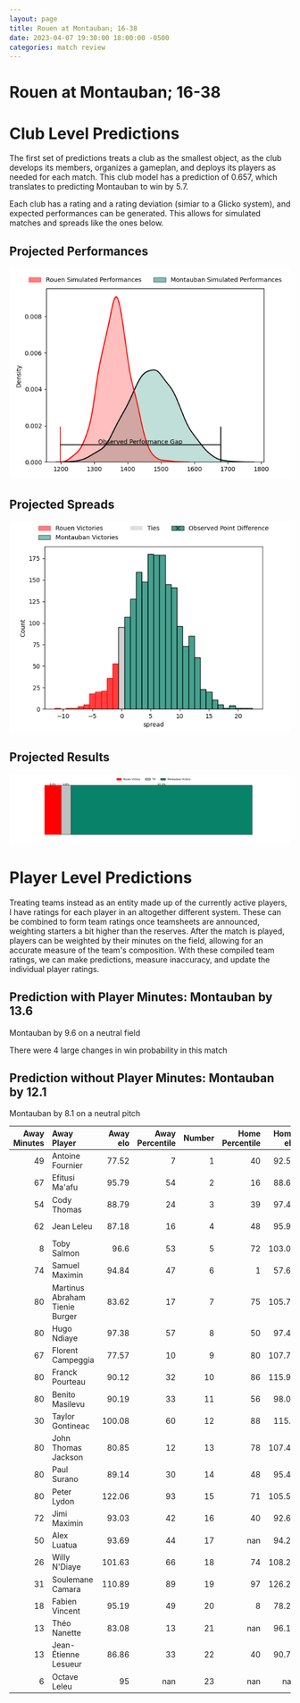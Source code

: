```yaml
---  
layout: page  
title: Rouen at Montauban; 16-38  
date: 2023-04-07 19:30:00 18:00:00 -0500  
categories: match review  
---
```

# Rouen at Montauban; 16-38

# Club Level Predictions


The first set of predictions treats a club as the smallest object, as the club develops its members, organizes a gameplan, and deploys its players as needed for each match. This club model has a prediction of 0.657, which translates to predicting Montauban to win by 5.7.

Each club has a rating and a rating deviation (simiar to a Glicko system), and expected performances can be generated. This allows for simulated matches and spreads like the ones below.
## Projected Performances


![Projected Performances](plots/performances_2023-04-07-Montauban-Rouen.png)
## Projected Spreads


![Projected Spreads](plots/spreads_2023-04-07-Montauban-Rouen.png)
## Projected Results


![Projected Results](plots/resultbar_2023-04-07-Montauban-Rouen.png)
# Player Level Predictions


Treating teams instead as an entity made up of the currently active players, I have ratings for each player in an altogether different system. These can be combined to form team ratings once teamsheets are announced, weighting starters a bit higher than the reserves. After the match is played, players can be weighted by their minutes on the field, allowing for an accurate measure of the team's composition. With these compiled team ratings, we can make predictions, measure inaccuracy, and update the individual player ratings.
## Prediction with Player Minutes: Montauban by 13.6


Montauban by 9.6 on a neutral field

There were 4 large changes in win probability in this match
## Prediction without Player Minutes: Montauban by 12.1


Montauban by 8.1 on a neutral pitch



|   Away Minutes | Away Player                    |   Away elo |   Away Percentile |   Number |   Home Percentile |   Home elo | Home Player       |   Home Minutes |
|---------------:|:-------------------------------|-----------:|------------------:|---------:|------------------:|-----------:|:------------------|---------------:|
|             49 | Antoine Fournier               |      77.52 |                 7 |        1 |                40 |      92.53 | Lucas Seyrolle    |             56 |
|             67 | Efitusi Ma'afu                 |      95.79 |                54 |        2 |                16 |      88.66 | Kevin Firmin      |             60 |
|             54 | Cody Thomas                    |      88.79 |                24 |        3 |                39 |      97.42 | Mirian Burduli    |             60 |
|             62 | Jean Leleu                     |      87.18 |                16 |        4 |                48 |      95.97 | Tjiuee Uanivi     |             60 |
|              8 | Toby Salmon                    |      96.6  |                53 |        5 |                72 |     103.01 | Dimitri Vaotoa    |             51 |
|             74 | Samuel Maximin                 |      94.84 |                47 |        6 |                 1 |      57.66 | Frédéric Quercy   |             80 |
|             80 | Martinus Abraham Tienie Burger |      83.62 |                17 |        7 |                75 |     105.78 | Otar Giorgadze    |             47 |
|             80 | Hugo Ndiaye                    |      97.38 |                57 |        8 |                50 |      97.45 | Quentin Witt      |             80 |
|             67 | Florent Campeggia              |      77.57 |                10 |        9 |                80 |     107.72 | Alexis Bernadet   |             80 |
|             80 | Franck Pourteau                |      90.12 |                32 |       10 |                86 |     115.95 | Jérôme Bosviel    |             80 |
|             80 | Benito Masilevu                |      90.19 |                33 |       11 |                56 |      98.06 | Bastien Guillemin |             80 |
|             30 | Taylor Gontineac               |     100.08 |                60 |       12 |                88 |     115.3  | Sevenaia Galala   |             49 |
|             80 | John Thomas Jackson            |      80.85 |                12 |       13 |                78 |     107.44 | Josua Vici        |             80 |
|             80 | Paul Surano                    |      89.14 |                30 |       14 |                48 |      95.42 | Semesa Rokoduguni |             80 |
|             80 | Peter Lydon                    |     122.06 |                93 |       15 |                71 |     105.54 | Segundo Tuculet   |             80 |
|             72 | Jimi Maximin                   |      93.03 |                42 |       16 |                40 |      92.64 | Dan Malafosse     |             29 |
|             50 | Alex Luatua                    |      93.69 |                44 |       17 |               nan |      94.29 | Tomas Lezana      |             33 |
|             26 | Willy N'Diaye                  |     101.63 |                66 |       18 |                74 |     108.29 | Maxime Mathy      |             31 |
|             31 | Soulemane Camara               |     110.89 |                89 |       19 |                97 |     126.28 | Nicolas Agnesi    |             24 |
|             18 | Fabien Vincent                 |      95.19 |                49 |       20 |                 8 |      78.26 | Arnaud Feltrin    |             20 |
|             13 | Théo Nanette                   |      83.08 |                13 |       21 |               nan |      96.14 | Maselino Paulino  |             20 |
|             13 | Jean-Étienne Lesueur           |      86.86 |                33 |       22 |                40 |      90.79 | Victor Laval      |             20 |
|              6 | Octave Leleu                   |      95    |               nan |       23 |               nan |     nan    | nan               |            nan |

